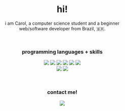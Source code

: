 <h1 align="center">hi!</h1>

<p align="center">i am Carol, a computer science student and a beginner </br> web/software developer from Brazil, 🇧🇷.</p>

</br>

### <p align="center">programming languages + skills</p>

<p align="center">

<img src="https://img.shields.io/badge/javascript-purple?style=for-the-badge&logo=javascript&logoColor=white">

<img src="https://img.shields.io/badge/react-purple?style=for-the-badge&logo=react&logoColor=white">

<img src="https://img.shields.io/badge/php-purple?style=for-the-badge&logo=php&logoColor=white">

<img src="https://img.shields.io/badge/postgresQL-purple?style=for-the-badge&logo=postgresql&logoColor=white">


<img src="https://img.shields.io/badge/git-purple?style=for-the-badge&logo=git&logoColor=white">


<img src="https://img.shields.io/badge/html-purple?style=for-the-badge&logo=html&logoColor=white">

</br>

<img src="https://img.shields.io/badge/wordpress-purple?style=for-the-badge&logo=wordpress&logoColor=white">

<img src="https://img.shields.io/badge/bootstrap-purple?style=for-the-badge&logo=bootstrap&logoColor=white">
</p>

</br>

<h3 align="center">contact me!</h3>

<p align="center">
<a href="mailto:anacvieira1415@gmail.com"><img align="center" src="https://img.shields.io/badge/gmail-purple?style=for-the-badge&logo=gmail&logoColor=white"></a>
</p>

